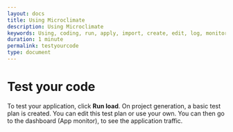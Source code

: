 ```yaml
---
layout: docs
title: Using Microclimate
description: Using Microclimate
keywords: Using, coding, run, apply, import, create, edit, log, monitor, testing
duration: 1 minute
permalink: testyourcode
type: document
---
```


# Test your code

To test your application, click **Run load**. On project generation, a basic test plan is created. You can edit this test plan or use your own. You can then go to the dashboard (App monitor), to see the application traffic.
